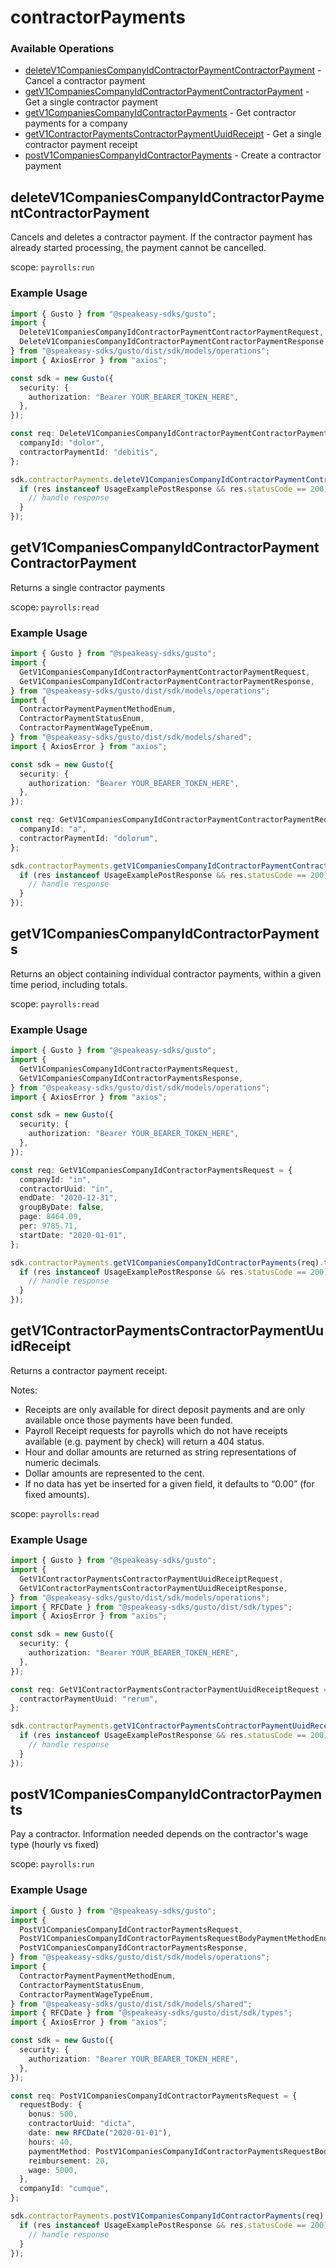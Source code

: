 # contractorPayments

### Available Operations

* [deleteV1CompaniesCompanyIdContractorPaymentContractorPayment](#deletev1companiescompanyidcontractorpaymentcontractorpayment) - Cancel a contractor payment
* [getV1CompaniesCompanyIdContractorPaymentContractorPayment](#getv1companiescompanyidcontractorpaymentcontractorpayment) - Get a single contractor payment
* [getV1CompaniesCompanyIdContractorPayments](#getv1companiescompanyidcontractorpayments) - Get contractor payments for a company
* [getV1ContractorPaymentsContractorPaymentUuidReceipt](#getv1contractorpaymentscontractorpaymentuuidreceipt) - Get a single contractor payment receipt
* [postV1CompaniesCompanyIdContractorPayments](#postv1companiescompanyidcontractorpayments) - Create a contractor payment

## deleteV1CompaniesCompanyIdContractorPaymentContractorPayment

Cancels and deletes a contractor payment. If the contractor payment has already started processing, the payment cannot be cancelled.

scope: `payrolls:run`

### Example Usage

```typescript
import { Gusto } from "@speakeasy-sdks/gusto";
import {
  DeleteV1CompaniesCompanyIdContractorPaymentContractorPaymentRequest,
  DeleteV1CompaniesCompanyIdContractorPaymentContractorPaymentResponse,
} from "@speakeasy-sdks/gusto/dist/sdk/models/operations";
import { AxiosError } from "axios";

const sdk = new Gusto({
  security: {
    authorization: "Bearer YOUR_BEARER_TOKEN_HERE",
  },
});

const req: DeleteV1CompaniesCompanyIdContractorPaymentContractorPaymentRequest = {
  companyId: "dolor",
  contractorPaymentId: "debitis",
};

sdk.contractorPayments.deleteV1CompaniesCompanyIdContractorPaymentContractorPayment(req).then((res: DeleteV1CompaniesCompanyIdContractorPaymentContractorPaymentResponse | AxiosError) => {
  if (res instanceof UsageExamplePostResponse && res.statusCode == 200) {
    // handle response
  }
});
```

## getV1CompaniesCompanyIdContractorPaymentContractorPayment

Returns a single contractor payments

scope: `payrolls:read`

### Example Usage

```typescript
import { Gusto } from "@speakeasy-sdks/gusto";
import {
  GetV1CompaniesCompanyIdContractorPaymentContractorPaymentRequest,
  GetV1CompaniesCompanyIdContractorPaymentContractorPaymentResponse,
} from "@speakeasy-sdks/gusto/dist/sdk/models/operations";
import {
  ContractorPaymentPaymentMethodEnum,
  ContractorPaymentStatusEnum,
  ContractorPaymentWageTypeEnum,
} from "@speakeasy-sdks/gusto/dist/sdk/models/shared";
import { AxiosError } from "axios";

const sdk = new Gusto({
  security: {
    authorization: "Bearer YOUR_BEARER_TOKEN_HERE",
  },
});

const req: GetV1CompaniesCompanyIdContractorPaymentContractorPaymentRequest = {
  companyId: "a",
  contractorPaymentId: "dolorum",
};

sdk.contractorPayments.getV1CompaniesCompanyIdContractorPaymentContractorPayment(req).then((res: GetV1CompaniesCompanyIdContractorPaymentContractorPaymentResponse | AxiosError) => {
  if (res instanceof UsageExamplePostResponse && res.statusCode == 200) {
    // handle response
  }
});
```

## getV1CompaniesCompanyIdContractorPayments

Returns an object containing individual contractor payments, within a given time period, including totals.

scope: `payrolls:read`

### Example Usage

```typescript
import { Gusto } from "@speakeasy-sdks/gusto";
import {
  GetV1CompaniesCompanyIdContractorPaymentsRequest,
  GetV1CompaniesCompanyIdContractorPaymentsResponse,
} from "@speakeasy-sdks/gusto/dist/sdk/models/operations";
import { AxiosError } from "axios";

const sdk = new Gusto({
  security: {
    authorization: "Bearer YOUR_BEARER_TOKEN_HERE",
  },
});

const req: GetV1CompaniesCompanyIdContractorPaymentsRequest = {
  companyId: "in",
  contractorUuid: "in",
  endDate: "2020-12-31",
  groupByDate: false,
  page: 8464.09,
  per: 9785.71,
  startDate: "2020-01-01",
};

sdk.contractorPayments.getV1CompaniesCompanyIdContractorPayments(req).then((res: GetV1CompaniesCompanyIdContractorPaymentsResponse | AxiosError) => {
  if (res instanceof UsageExamplePostResponse && res.statusCode == 200) {
    // handle response
  }
});
```

## getV1ContractorPaymentsContractorPaymentUuidReceipt

Returns a contractor payment receipt.

Notes:
* Receipts are only available for direct deposit payments and are only available once those payments have been funded.
* Payroll Receipt requests for payrolls which do not have receipts available (e.g. payment by check) will return a 404 status.
* Hour and dollar amounts are returned as string representations of numeric decimals.
* Dollar amounts are represented to the cent.
* If no data has yet be inserted for a given field, it defaults to “0.00” (for fixed amounts).

scope: `payrolls:read`

### Example Usage

```typescript
import { Gusto } from "@speakeasy-sdks/gusto";
import {
  GetV1ContractorPaymentsContractorPaymentUuidReceiptRequest,
  GetV1ContractorPaymentsContractorPaymentUuidReceiptResponse,
} from "@speakeasy-sdks/gusto/dist/sdk/models/operations";
import { RFCDate } from "@speakeasy-sdks/gusto/dist/sdk/types";
import { AxiosError } from "axios";

const sdk = new Gusto({
  security: {
    authorization: "Bearer YOUR_BEARER_TOKEN_HERE",
  },
});

const req: GetV1ContractorPaymentsContractorPaymentUuidReceiptRequest = {
  contractorPaymentUuid: "rerum",
};

sdk.contractorPayments.getV1ContractorPaymentsContractorPaymentUuidReceipt(req).then((res: GetV1ContractorPaymentsContractorPaymentUuidReceiptResponse | AxiosError) => {
  if (res instanceof UsageExamplePostResponse && res.statusCode == 200) {
    // handle response
  }
});
```

## postV1CompaniesCompanyIdContractorPayments

Pay a contractor. Information needed depends on the contractor's wage type (hourly vs fixed)

scope: `payrolls:run`

### Example Usage

```typescript
import { Gusto } from "@speakeasy-sdks/gusto";
import {
  PostV1CompaniesCompanyIdContractorPaymentsRequest,
  PostV1CompaniesCompanyIdContractorPaymentsRequestBodyPaymentMethodEnum,
  PostV1CompaniesCompanyIdContractorPaymentsResponse,
} from "@speakeasy-sdks/gusto/dist/sdk/models/operations";
import {
  ContractorPaymentPaymentMethodEnum,
  ContractorPaymentStatusEnum,
  ContractorPaymentWageTypeEnum,
} from "@speakeasy-sdks/gusto/dist/sdk/models/shared";
import { RFCDate } from "@speakeasy-sdks/gusto/dist/sdk/types";
import { AxiosError } from "axios";

const sdk = new Gusto({
  security: {
    authorization: "Bearer YOUR_BEARER_TOKEN_HERE",
  },
});

const req: PostV1CompaniesCompanyIdContractorPaymentsRequest = {
  requestBody: {
    bonus: 500,
    contractorUuid: "dicta",
    date: new RFCDate("2020-01-01"),
    hours: 40,
    paymentMethod: PostV1CompaniesCompanyIdContractorPaymentsRequestBodyPaymentMethodEnum.DirectDeposit,
    reimbursement: 20,
    wage: 5000,
  },
  companyId: "cumque",
};

sdk.contractorPayments.postV1CompaniesCompanyIdContractorPayments(req).then((res: PostV1CompaniesCompanyIdContractorPaymentsResponse | AxiosError) => {
  if (res instanceof UsageExamplePostResponse && res.statusCode == 200) {
    // handle response
  }
});
```
